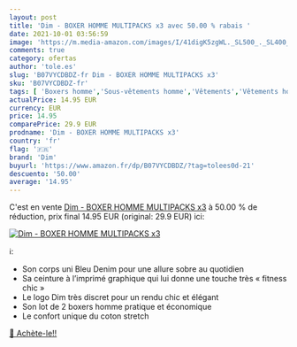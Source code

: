```yaml
---
layout: post
title: 'Dim - BOXER HOMME MULTIPACKS x3 avec 50.00 % rabais '
date: 2021-10-01 03:56:59
image: 'https://m.media-amazon.com/images/I/41digK5zgWL._SL500_._SL400_.jpg'
comments: true
category: ofertas
author: 'tole.es'
slug: 'B07VYCDBDZ-fr Dim - BOXER HOMME MULTIPACKS x3'
sku: 'B07VYCDBDZ-fr'
tags: [ 'Boxers homme','Sous-vêtements homme','Vêtements','Vêtements homme','dim', ]
actualPrice: 14.95 EUR
currency: EUR
price: 14.95
comparePrice: 29.9 EUR
prodname: 'Dim - BOXER HOMME MULTIPACKS x3'
country: 'fr'
flag: '🇫🇷'
brand: 'Dim'
buyurl: 'https://www.amazon.fr/dp/B07VYCDBDZ/?tag=tolees0d-21'
descuento: '50.00'
average: '14.95'
---
```


C'est en vente [Dim - BOXER HOMME MULTIPACKS x3](https://www.amazon.fr/dp/B07VYCDBDZ/?tag=tolees0d-21)  à  50.00 % de réduction, prix final  14.95 EUR (original: 29.9 EUR) ici:

[![Dim - BOXER HOMME MULTIPACKS x3](https://m.media-amazon.com/images/I/41digK5zgWL._SL500_._SL400_.jpg)](https://www.amazon.fr/dp/B07VYCDBDZ/?tag=tolees0d-21)

ℹ️:

- Son corps uni Bleu Denim pour une allure sobre au quotidien
- Sa ceinture à l’imprimé graphique qui lui donne une touche très « fitness chic »
- Le logo Dim très discret pour un rendu chic et élégant
- Son lot de 2 boxers homme pratique et économique
- Le confort unique du coton stretch

[🛒 Achète-le!!](https://www.amazon.fr/dp/B07VYCDBDZ/?tag=tolees0d-21)
